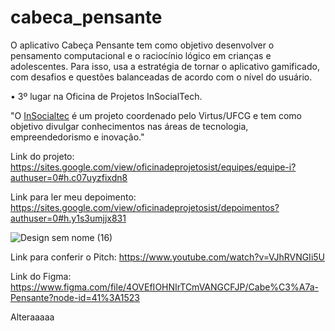 # cabeca_pensante

O aplicativo Cabeça Pensante tem como objetivo desenvolver o pensamento computacional e o raciocínio lógico em crianças e adolescentes. Para isso, usa a estratégia de tornar o aplicativo gamificado, com desafios e questões balanceadas de acordo com o nível do usuário.

• 3º lugar na Oficina de Projetos InSocialTech.

"O [InSocialtec](https://sites.google.com/view/oficinadeprojetosist/in%C3%ADcio?authuser=0) é um projeto coordenado pelo Virtus/UFCG e tem como objetivo divulgar conhecimentos nas áreas de tecnologia, empreendedorismo e inovação."

Link do projeto: https://sites.google.com/view/oficinadeprojetosist/equipes/equipe-i?authuser=0#h.c07uyzfixdn8

Link para ler meu depoimento: https://sites.google.com/view/oficinadeprojetosist/depoimentos?authuser=0#h.y1s3umjjx831

![Design sem nome (16)](https://user-images.githubusercontent.com/62727312/127656542-174cc4f1-8524-471b-868a-4397c8396193.png)









Link para conferir o Pitch: https://www.youtube.com/watch?v=VJhRVNGIi5U 

Link do Figma: https://www.figma.com/file/4OVEfIOHNIrTCmVANGCFJP/Cabe%C3%A7a-Pensante?node-id=41%3A1523




Alteraaaaa
